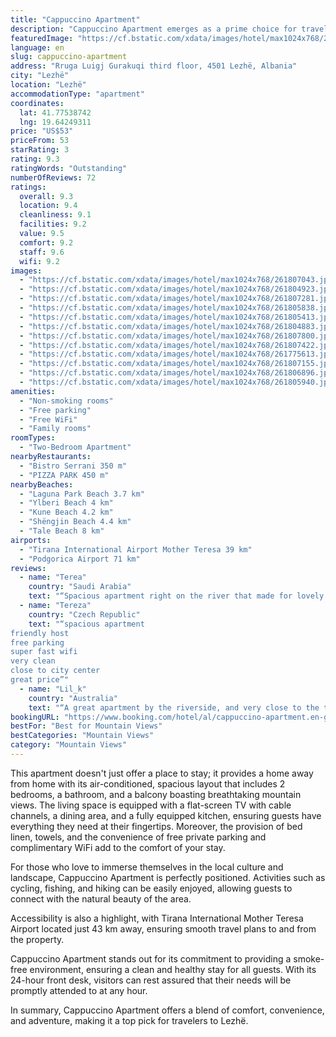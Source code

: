 ```yaml
---
title: "Cappuccino Apartment"
description: "Cappuccino Apartment emerges as a prime choice for travelers seeking comfort and convenience in Lezhë."
featuredImage: "https://cf.bstatic.com/xdata/images/hotel/max1024x768/261807043.jpg?k=214fcc2207d2e76273b4cf051a09c65d8312c67e17cedbc1902e53fb52d6afbc&o=&hp=1"
language: en
slug: cappuccino-apartment
address: "Rruga Luigj Gurakuqi third floor, 4501 Lezhë, Albania"
city: "Lezhë"
location: "Lezhë"
accommodationType: "apartment"
coordinates:
  lat: 41.77538742
  lng: 19.64249311
price: "US$53"
priceFrom: 53
starRating: 3
rating: 9.3
ratingWords: "Outstanding"
numberOfReviews: 72
ratings:
  overall: 9.3
  location: 9.4
  cleanliness: 9.1
  facilities: 9.2
  value: 9.5
  comfort: 9.2
  staff: 9.6
  wifi: 9.2
images:
  - "https://cf.bstatic.com/xdata/images/hotel/max1024x768/261807043.jpg?k=214fcc2207d2e76273b4cf051a09c65d8312c67e17cedbc1902e53fb52d6afbc&o=&hp=1"
  - "https://cf.bstatic.com/xdata/images/hotel/max1024x768/261804923.jpg?k=93eb283c4f22442fd48b8d2a42f6ff5268111ed68a74655e11c545efdf59ffec&o=&hp=1"
  - "https://cf.bstatic.com/xdata/images/hotel/max1024x768/261807281.jpg?k=7db81ab50795e86f3054e12ab49c7c60cdaf4a3aef46573ffbd8cd9801ca195f&o=&hp=1"
  - "https://cf.bstatic.com/xdata/images/hotel/max1024x768/261805838.jpg?k=3ec73dd382762c039c13b60f6acb1659c804cc17aee1c2a677f1428bc2bb71a0&o=&hp=1"
  - "https://cf.bstatic.com/xdata/images/hotel/max1024x768/261805413.jpg?k=e4f1ef026b774a13e0865e4404b0b201ca7dc68696617bb0d17993b340304ad1&o=&hp=1"
  - "https://cf.bstatic.com/xdata/images/hotel/max1024x768/261804883.jpg?k=7907f9377492fe383085d42940bbacb117dd5b3b9dd1c94a4db68ed4e16fb766&o=&hp=1"
  - "https://cf.bstatic.com/xdata/images/hotel/max1024x768/261807800.jpg?k=f78908283cbc8da9727ba03a9d8d804b40fed030e57a72c02a35e6572fa999e6&o=&hp=1"
  - "https://cf.bstatic.com/xdata/images/hotel/max1024x768/261807422.jpg?k=2aad037c1e141dddd954b01ad77e6be550c91e686872d7df8501f4d9bfedc4b9&o=&hp=1"
  - "https://cf.bstatic.com/xdata/images/hotel/max1024x768/261775613.jpg?k=10c98c53294049691747f55dce248dc9d96954ba83cf370127067f380cd6c0ce&o=&hp=1"
  - "https://cf.bstatic.com/xdata/images/hotel/max1024x768/261807155.jpg?k=279f35f05f4e2d2e6b7f1408d54a01b500fd5b6dd5df339933759740cd3410cb&o=&hp=1"
  - "https://cf.bstatic.com/xdata/images/hotel/max1024x768/261806896.jpg?k=2e702cb2dbffd2e0153eafdb442f0eff9e8b5dc123b91087c6764318c00d4311&o=&hp=1"
  - "https://cf.bstatic.com/xdata/images/hotel/max1024x768/261805940.jpg?k=343ecafafba1605fb94d02c4d17c8f5271a28bbb6cb011259a8f047e5f480ab4&o=&hp=1"
amenities:
  - "Non-smoking rooms"
  - "Free parking"
  - "Free WiFi"
  - "Family rooms"
roomTypes:
  - "Two-Bedroom Apartment"
nearbyRestaurants:
  - "Bistro Serrani 350 m"
  - "PIZZA PARK 450 m"
nearbyBeaches:
  - "Laguna Park Beach 3.7 km"
  - "Ylberi Beach 4 km"
  - "Kune Beach 4.2 km"
  - "Shëngjin Beach 4.4 km"
  - "Tale Beach 8 km"
airports:
  - "Tirana International Airport Mother Teresa 39 km"
  - "Podgorica Airport 71 km"
reviews:
  - name: "Terea"
    country: "Saudi Arabia"
    text: "“Spacious apartment right on the river that made for lovely morning walks! It is very close to the city and grocery stores were nearby. The host were extremely responsive with any questions that we had. They are building a fantastic park nearby and...”"
  - name: "Tereza"
    country: "Czech Republic"
    text: "“spacious apartment
friendly host
free parking
super fast wifi
very clean
close to city center
great price”"
  - name: "Lil_k"
    country: "Australia"
    text: "“A great apartment by the riverside, and very close to the town centre. The hosts were lovely and very helpful, and the apartment was perfect for our 3 night stay in Lezhe. The kitchen was well equipped, the bed was very comfortable and the...”"
bookingURL: "https://www.booking.com/hotel/al/cappuccino-apartment.en-gb.html?aid=8035640"
bestFor: "Best for Mountain Views"
bestCategories: "Mountain Views"
category: "Mountain Views"
---
```


This apartment doesn't just offer a place to stay; it provides a home away from home with its air-conditioned, spacious layout that includes 2 bedrooms, a bathroom, and a balcony boasting breathtaking mountain views. The living space is equipped with a flat-screen TV with cable channels, a dining area, and a fully equipped kitchen, ensuring guests have everything they need at their fingertips. Moreover, the provision of bed linen, towels, and the convenience of free private parking and complimentary WiFi add to the comfort of your stay.

For those who love to immerse themselves in the local culture and landscape, Cappuccino Apartment is perfectly positioned. Activities such as cycling, fishing, and hiking can be easily enjoyed, allowing guests to connect with the natural beauty of the area.

Accessibility is also a highlight, with Tirana International Mother Teresa Airport located just 43 km away, ensuring smooth travel plans to and from the property.

Cappuccino Apartment stands out for its commitment to providing a smoke-free environment, ensuring a clean and healthy stay for all guests. With its 24-hour front desk, visitors can rest assured that their needs will be promptly attended to at any hour.

In summary, Cappuccino Apartment offers a blend of comfort, convenience, and adventure, making it a top pick for travelers to Lezhë.